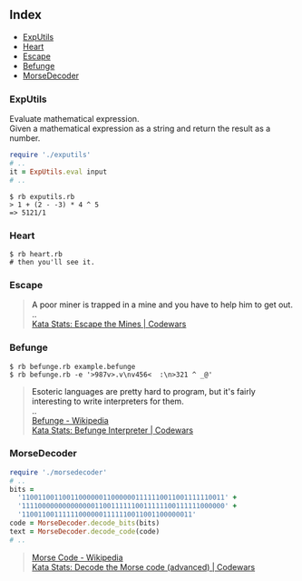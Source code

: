 
## Index
  * [ExpUtils](#ExpUtils)
  * [Heart](#Heart)
  * [Escape](#Escape)
  * [Befunge](#Befunge)
  * [MorseDecoder](#MorseDecoder)

### <a name = "ExpUtils"/> ExpUtils

Evaluate mathematical expression.<br/>
Given a mathematical expression as a string and return the result as a number.<br/>

```ruby
require './exputils'
# ..
it = ExpUtils.eval input
# ..
```

    $ rb exputils.rb
    > 1 + (2 - -3) * 4 ^ 5
    => 5121/1

### <a name = "Heart"/> Heart

    $ rb heart.rb
    # then you'll see it.

### <a name = "Escape"/> Escape

> A poor miner is trapped in a mine and you have to help him to get out.<br/>
> ..<br/>
> [Kata Stats: Escape the Mines | Codewars](http://www.codewars.com/kata/5326ef17b7320ee2e00001df)<br/>

### <a name = "Befunge"/> Befunge

    $ rb befunge.rb example.befunge
    $ rb befunge.rb -e '>987v>.v\nv456<  :\n>321 ^ _@'

> Esoteric languages are pretty hard to program,
> but it's fairly interesting to write interpreters for them.<br/>
> ..<br/>
> [Befunge - Wikipedia](https://en.wikipedia.org/wiki/Befunge)<br/>
> [Kata Stats: Befunge Interpreter | Codewars](http://www.codewars.com/kata/526c7b931666d07889000a3c)<br/>

### <a name = "MorseDecoder"/> MorseDecoder

```ruby
require './morsedecoder'
# ..
bits =
  '11001100110011000000110000001111110011001111110011' +
  '11110000000000000011001111110011111100111111000000' +
  '110011001111110000001111110011001100000011'
code = MorseDecoder.decode_bits(bits)
text = MorseDecoder.decode_code(code)
# ..
```

> [Morse Code - Wikipedia](https://en.wikipedia.org/wiki/Morse_code)<br/>
> [Kata Stats: Decode the Morse code (advanced) | Codewars](http://www.codewars.com/kata/54b72c16cd7f5154e9000457)<br/>
